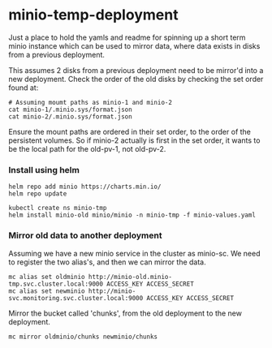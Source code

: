 # minio-temp-deployment
Just a place to hold the yamls and readme for spinning up a short term minio instance which can be used to mirror data, where data exists in disks from a previous deployment.

This assumes 2 disks from a previous deployment need to be mirror'd into a new deployment. Check the order of the old disks by checking the set order found at:
```
# Assuming moumt paths as minio-1 and minio-2
cat minio-1/.minio.sys/format.json
cat minio-2/.minio.sys/format.json
```

Ensure the mount paths are ordered in their set order, to the order of the persistent volumes. So if minio-2 actually is first in the set order, it wants to be the local path
for the old-pv-1, not old-pv-2.

### Install using helm

```
helm repo add minio https://charts.min.io/
helm repo update
```

```
kubectl create ns minio-tmp
helm install minio-old minio/minio -n minio-tmp -f minio-values.yaml
```

### Mirror old data to another deployment

Assuming we have a new minio service in the cluster as minio-sc. We need to register the two alias's, and then we can mirror the data.

```
mc alias set oldminio http://minio-old.minio-tmp.svc.cluster.local:9000 ACCESS_KEY ACCESS_SECRET
mc alias set newminio http://minio-svc.monitoring.svc.cluster.local:9000 ACCESS_KEY ACCESS_SECRET
```

Mirror the bucket called 'chunks', from the old deployment to the new deployment.
```
mc mirror oldminio/chunks newminio/chunks
```
